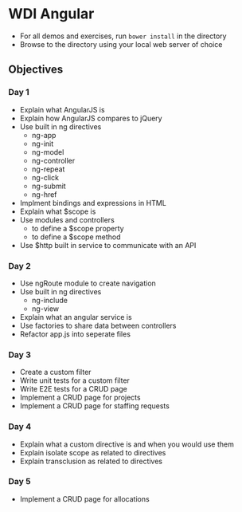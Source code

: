 WDI Angular
===========

* For all demos and exercises, run `bower install` in the directory
* Browse to the directory using your local web server of choice

## Objectives

### Day 1

* Explain what AngularJS is
* Explain how AngularJS compares to jQuery
* Use built in ng directives
	* ng-app
	* ng-init
	* ng-model
	* ng-controller
	* ng-repeat
	* ng-click
	* ng-submit
	* ng-href
* Implment bindings and expressions in HTML
* Explain what $scope is
* Use modules and controllers
	* to define a $scope property
	* to define a $scope method
* Use $http built in service to communicate with an API

### Day 2

* Use ngRoute module to create navigation
* Use built in ng directives
	* ng-include
	* ng-view
* Explain what an angular service is
* Use factories to share data between controllers
* Refactor app.js into seperate files

### Day 3

* Create a custom filter
* Write unit tests for a custom filter
* Write E2E tests for a CRUD page
* Implement a CRUD page for projects
* Implement a CRUD page for staffing requests

### Day 4

* Explain what a custom directive is and when you would use them
* Explain isolate scope as related to directives
* Explain transclusion as related to directives

### Day 5

* Implement a CRUD page for allocations
